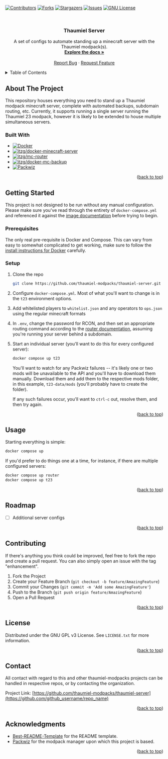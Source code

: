 <!-- Improved compatibility of back to top link: See: https://github.com/othneildrew/Best-README-Template/pull/73 -->

<a name="readme-top"></a>

<!--
*** Thanks for checking out the Best-README-Template. If you have a suggestion
*** that would make this better, please fork the repo and create a pull request
*** or simply open an issue with the tag "enhancement".
*** Don't forget to give the project a star!
*** Thanks again! Now go create something AMAZING! :D
-->

<!-- PROJECT SHIELDS -->
<!--
*** I'm using markdown "reference style" links for readability.
*** Reference links are enclosed in brackets [ ] instead of parentheses ( ).
*** See the bottom of this document for the declaration of the reference variables
*** for contributors-url, forks-url, etc. This is an optional, concise syntax you may use.
*** https://www.markdownguide.org/basic-syntax/#reference-style-links
-->

[![Contributors][contributors-shield]][contributors-url]
[![Forks][forks-shield]][forks-url]
[![Stargazers][stars-shield]][stars-url]
[![Issues][issues-shield]][issues-url]
[![GNU License][license-shield]][license-url]

<br />
<div align="center">

<h3 align="center">Thaumiel Server</h3>

  <p align="center">
    A set of configs to automate standing up a minecraft server with the Thaumiel modpack(s).
    <br />
    <a href="https://github.com/thaumiel-modpacks/thaumiel-server"><strong>Explore the docs »</strong></a>
    <br />
    <br />
    <a href="https://github.com/thaumiel-modpacks/thaumiel-server/issues">Report Bug</a>
    ·
    <a href="https://github.com/thaumiel-modpacks/thaumiel-server/issues">Request Feature</a>
  </p>
</div>

<!-- TABLE OF CONTENTS -->
<details>
  <summary>Table of Contents</summary>

<!--toc:start-->
- [About The Project](#about-the-project)
  - [Built With](#built-with)
- [Getting Started](#getting-started)
  - [Prerequisites](#prerequisites)
  - [Setup](#setup)
- [Usage](#usage)
- [Roadmap](#roadmap)
- [Contributing](#contributing)
- [License](#license)
- [Contact](#contact)
- [Acknowledgments](#acknowledgments)
<!--toc:end-->


  </details>

<!-- ABOUT THE PROJECT -->

## About The Project

This repository houses everything you need to stand up a Thaumiel modpack minecraft server, complete with automated backups, subdomain routing, etc. Currently, it supports running a single server running the Thaumiel 23 modpack, however it is likely to be extended to house multiple simultaneous servers.

### Built With

- [![Docker][Docker]][Docker-url]
- [![itzg/docker-minecraft-server][itzg/docker-minecraft-server]][itzg/docker-minecraft-server-url]
- [![itzg/mc-router][itzg/mc-router]][itzg/mc-router-url]
- [![itzg/docker-mc-backup][itzg/docker-mc-backup]][itzg/docker-mc-backup-url]
- [![Packwiz][Packwiz]][Packwiz-url]

<p align="right">(<a href="#readme-top">back to top</a>)</p>

<!-- GETTING STARTED -->

## Getting Started

This project is not designed to be run without any manual configuration. Please make sure you've read through the entirety of `docker-compose.yml` and referenced it against the [image documentation](https://docker-minecraft-server.readthedocs.io/en/latest/) before trying to begin.

### Prerequisites

The only real pre-requisite is Docker and Compose. This can vary from easy to somewhat complicated to get working, make sure to follow the [install instructions for Docker](https://docs.docker.com/get-docker/) carefully.

### Setup

1. Clone the repo
   ```sh
   git clone https://github.com/thaumiel-modpacks/thaumiel-server.git
   ```
2. Configure `docker-compose.yml`. Most of what you'll want to change is in the `t23` environment options.
3. Add whitelisted players to `whitelist.json` and any operators to `ops.json` using the regular minecraft formats
4. In `.env`, change the password for RCON, and then set an appropriate routing command according to the [router documentation](https://github.com/itzg/mc-router), assuming you're running your server behind a subdomain.
5. Start an individual server (you'll want to do this for every configured server):
   ```sh
   docker compose up t23
   ```
   You'll want to watch for any Packwiz failures -- it's likely one or two mods will be unavailable to the API and you'll have to download them manually. Download them and add them to the respective mods folder, in this example, `t23-data/mods` (you'll probably have to create the folder).

   If any such failures occur, you'll want to `ctrl-c` out, resolve them, and then try again.

<p align="right">(<a href="#readme-top">back to top</a>)</p>

<!-- USAGE EXAMPLES -->

## Usage

Starting everything is simple:

```sh
docker compose up
```

If you'd prefer to do things one at a time, for instance, if there are multiple configured servers:

```sh
docker compose up router
docker compose up t23
```

<p align="right">(<a href="#readme-top">back to top</a>)</p>

<!-- ROADMAP -->

## Roadmap

- [ ] Additional server configs

<p align="right">(<a href="#readme-top">back to top</a>)</p>

<!-- CONTRIBUTING -->

## Contributing

If there's anything you think could be improved, feel free to fork the repo and create a pull request. You can also simply open an issue with the tag "enhancement".

1. Fork the Project
2. Create your Feature Branch (`git checkout -b feature/AmazingFeature`)
3. Commit your Changes (`git commit -m 'Add some AmazingFeature'`)
4. Push to the Branch (`git push origin feature/AmazingFeature`)
5. Open a Pull Request

<p align="right">(<a href="#readme-top">back to top</a>)</p>

<!-- LICENSE -->

## License

Distributed under the GNU GPL v3 License. See `LICENSE.txt` for more information.

<p align="right">(<a href="#readme-top">back to top</a>)</p>

<!-- CONTACT -->

## Contact

All contact with regard to this and other thaumiel-modpacks projects can be handled in respective repos, or by contacting the organization.

Project Link: [https://github.com/thaumiel-modpacks/thaumiel-server](https://github.com/github_username/repo_name)

<p align="right">(<a href="#readme-top">back to top</a>)</p>

<!-- ACKNOWLEDGMENTS -->

## Acknowledgments

- [Best-README-Template](https://github.com/othneildrew/Best-README-Template) for the README template.
- [Packwiz](https://packwiz.infra.link/) for the modpack manager upon which this project is based.

<p align="right">(<a href="#readme-top">back to top</a>)</p>

<!-- MARKDOWN LINKS & IMAGES -->
<!-- https://www.markdownguide.org/basic-syntax/#reference-style-links -->

[contributors-shield]: https://img.shields.io/github/contributors/thaumiel-modpacks/thaumiel-server.svg?style=for-the-badge
[contributors-url]: https://github.com/thaumiel-modpacks/thaumiel-server/graphs/contributors
[forks-shield]: https://img.shields.io/github/forks/thaumiel-modpacks/thaumiel-server.svg?style=for-the-badge
[forks-url]: https://github.com/thaumiel-modpacks/thaumiel-server/network/members
[stars-shield]: https://img.shields.io/github/stars/thaumiel-modpacks/thaumiel-server.svg?style=for-the-badge
[stars-url]: https://github.com/thaumiel-modpacks/thaumiel-server/stargazers
[issues-shield]: https://img.shields.io/github/issues/thaumiel-modpacks/thaumiel-server.svg?style=for-the-badge
[issues-url]: https://github.com/thaumiel-modpacks/thaumiel-server/issues
[license-shield]: https://img.shields.io/github/license/thaumiel-modpacks/thaumiel-server.svg?style=for-the-badge
[license-url]: https://github.com/thaumiel-modpacks/thaumiel-server/blob/master/LICENSE.txt
[Packwiz-url]: https://packwiz.infra.link/
[Packwiz]: https://img.shields.io/badge/Packwiz-000000?style=for-the-badge&logo=github
[Docker-url]: https://www.docker.com/
[Docker]: https://img.shields.io/badge/Docker-000000?style=for-the-badge&logo=docker
[itzg/docker-minecraft-server-url]: https://docker-minecraft-server.readthedocs.io/en/latest/
[itzg/docker-minecraft-server]: https://img.shields.io/badge/itzg/docker--minecraft--server-000000?style=for-the-badge&logo=github
[itzg/mc-router-url]: https://github.com/itzg/mc-router
[itzg/mc-router]: https://img.shields.io/badge/itzg/mc--router-000000?style=for-the-badge&logo=github
[itzg/docker-mc-backup-url]: https://github.com/itzg/docker-mc-backup
[itzg/docker-mc-backup]: https://img.shields.io/badge/itzg/docker--mc--backup-000000?style=for-the-badge&logo=github
